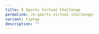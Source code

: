 ```yaml
---
title: E Sports Virtual Challenge
permalink: /e-sports-virtual-challenge/
variant: tiptap
description: ""
---
```

